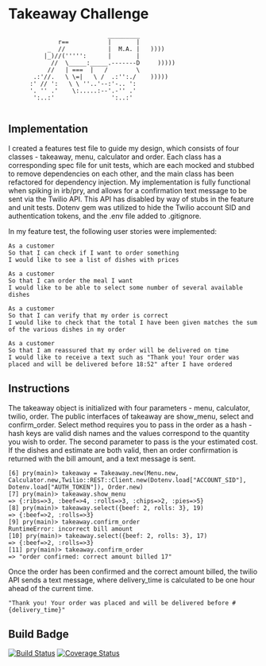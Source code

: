 Takeaway Challenge
==================
```
                            _________
              r==           |       |
           _  //            |  M.A. |   ))))
          |_)//(''''':      |       |
            //  \_____:_____.-------D     )))))
           //   | ===  |   /        \
       .:'//.   \ \=|   \ /  .:'':./    )))))
      :' // ':   \ \ ''..'--:'-.. ':
      '. '' .'    \:.....:--'.-'' .'
       ':..:'                ':..:'
 
 ```

Implementation
--------

I created a features test file to guide my design, which consists of four classes - takeaway, menu, calculator and order. Each class has a corresponding spec file for unit tests, which are each mocked and stubbed to remove dependencies on each other, and the main class has been refactored for dependency injection. My implementation is fully functional when spiking in irb/pry, and allows for a confirmation text message to be sent via the Twilio API. This API has disabled by way of stubs in the feature and unit tests. Dotenv gem was utilized to hide the Twilio account SID and authentication tokens, and the .env file added to .gitignore. 

In my feature test, the following user stories were implemented:

```
As a customer
So that I can check if I want to order something
I would like to see a list of dishes with prices

As a customer
So that I can order the meal I want
I would like to be able to select some number of several available dishes

As a customer
So that I can verify that my order is correct
I would like to check that the total I have been given matches the sum of the various dishes in my order

As a customer
So that I am reassured that my order will be delivered on time
I would like to receive a text such as "Thank you! Your order was placed and will be delivered before 18:52" after I have ordered
```

Instructions
-------

The takeaway object is initialized with four parameters - menu, calculator, twilio, order. The public interfaces of takeaway are show_menu, select and confirm_order. Select method requires you to pass in the order as a hash - hash keys are valid dish names and the values correspond to the quantity you wish to order. The second parameter to pass is the your estimated cost. If the dishes and estimate are both valid, then an order confirmation is returned with the bill amount, and a text message is sent.

```
[6] pry(main)> takeaway = Takeaway.new(Menu.new, Calculator.new,Twilio::REST::Client.new(Dotenv.load["ACCOUNT_SID"], Dotenv.load["AUTH_TOKEN"]), Order.new)
[7] pry(main)> takeaway.show_menu
=> {:ribs=>3, :beef=>4, :rolls=>3, :chips=>2, :pies=>5}
[8] pry(main)> takeaway.select({beef: 2, rolls: 3}, 19)
=> {:beef=>2, :rolls=>3}
[9] pry(main)> takeaway.confirm_order
RuntimeError: incorrect bill amount
[10] pry(main)> takeaway.select({beef: 2, rolls: 3}, 17)
=> {:beef=>2, :rolls=>3}
[11] pry(main)> takeaway.confirm_order
=> "order confirmed: correct amount billed 17"
```

Once the order has been confirmed and the correct amount billed, the twilio API sends a text message, where delivery_time is calculated to be one hour ahead of the current time.

```
"Thank you! Your order was placed and will be delivered before #{delivery_time}"
```

Build Badge
------------------

[![Build Status](https://travis-ci.org/ggwc82/takeaway-challenge.svg?branch=master)](https://travis-ci.org/ggwc82/takeaway-challenge)
[![Coverage Status](https://coveralls.io/repos/github/ggwc82/takeaway-challenge/badge.svg?branch=master)](https://coveralls.io/github/ggwc82/takeaway-challenge?branch=master)
